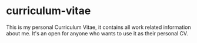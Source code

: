 # curriculum-vitae
This is my personal Curriculum Vitae, it contains all work related information about me. It's an open for anyone who wants to use it as their personal CV.



